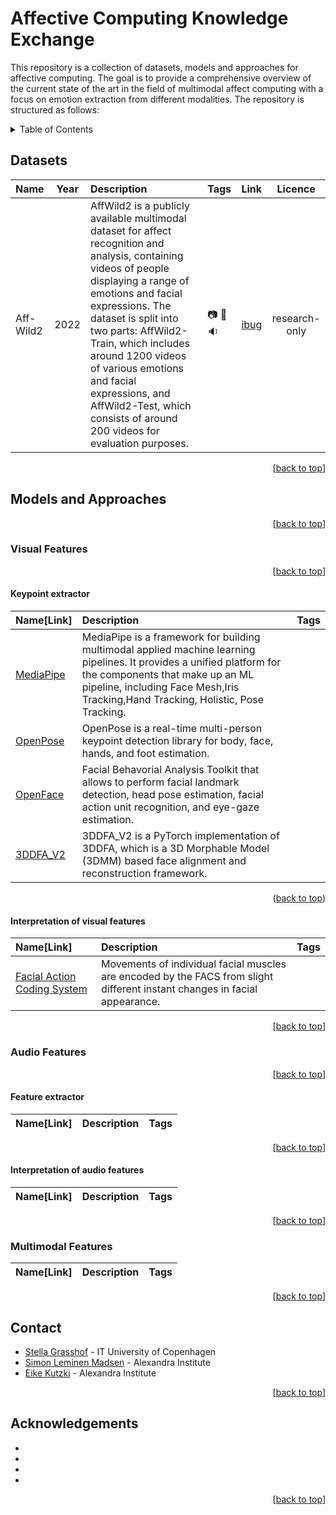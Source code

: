<a name="readme-top"></a>
# Affective Computing Knowledge Exchange
<!-- write a short introduction -->
This repository is a collection of datasets, models and approaches for affective computing. The goal is to provide a comprehensive overview of the current state of the art in the field of multimodal affect computing with a focus on emotion extraction from different modalities. The repository is structured as follows:

<!-- TABLE OF CONTENTS -->
<details>
  <summary>Table of Contents</summary>
  <ol>
    <li><a href="#datasets">Datasets</a></li>
    <li>
      <a href="#models-and-approaches">Models and Approaches</a>
      <ul>
        <li>
          <a href="#visual-features">Visual Features</a>
          <ul>
            <li><a href="#keypoint-extractor">Keypoint extractor</a></li>
            <li><a href="#interpretation-of-visual-features">Interpretation of visual features</a></li>
          </ul>
        </li>
        <li>
          <a href="#audio-features">Audio Features</a>
          <ul>
            <li><a href="#feature-extractor">Feature extractor</a></li>
            <li><a href="#interpretation-of-audio-features">Interpretation of audio features</a></li>
          </ul>
        </li>
        <li><a href="#multimodal-features">Multimodal Features</a></li>
      </ul>
    </li>
    <li><a href="#contact">Contact</a></li>
    <li><a href="#acknowledgements">Acknowledgements</a></li>

  </ol>
</details>


## Datasets
<!-- Usage of the table
    Name: name of the dataset
    Year: year of publication
    Description: a short description of the dataset
    Tags: tags of the dataset e.g "audio" : :sound: , "video" : :movie_camera: , "image" : :camera:
    link: link to the dataset
    Licence: In what context is the dataset allowed to be used e.g "research only"

 -->

| Name|Year|Description|Tags|Link|Licence|
|:-|:-:|:-|:-|:-|:-:|
| Aff-Wild2 | 2022 | AffWild2 is a publicly available multimodal dataset for affect recognition and analysis, containing videos of people displaying a range of emotions and facial expressions. The dataset is split into two parts: AffWild2-Train, which includes around 1200 videos of various emotions and facial expressions, and AffWild2-Test, which consists of around 200 videos for evaluation purposes.|:camera: :movie_camera: :sound: |[ibug](https://ibug.doc.ic.ac.uk/resources/aff-wild2/)| research-only |

<p align="right">[<a href="#readme-top">back to top</a>]</p>

## Models and Approaches
<p align="right">[<a href="#readme-top">back to top</a>]</p>

### Visual Features
<!-- List of models/approaches that focus on visual input only -->
<p align="right">[<a href="#readme-top">back to top</a>]</p>

#### Keypoint extractor

|Name[Link]|Description|Tags|
|:-|:-|:-|
|[MediaPipe](https://google.github.io/mediapipe/) |MediaPipe is a framework for building multimodal applied machine learning pipelines. It provides a unified platform for the components that make up an ML pipeline, including Face Mesh,Iris Tracking,Hand Tracking, Holistic, Pose Tracking.||
|[OpenPose](https://github.com/CMU-Perceptual-Computing-Lab/openpose)| OpenPose is a real-time multi-person keypoint detection library for body, face, hands, and foot estimation. ||
|[OpenFace](https://github.com/TadasBaltrusaitis/OpenFace)|Facial Behavorial Analysis Toolkit that allows to perform facial landmark detection, head pose estimation, facial action unit recognition, and eye-gaze estimation. ||
|[3DDFA_V2](https://github.com/cleardusk/3DDFA_V2)|3DDFA_V2 is a PyTorch implementation of 3DDFA, which is a 3D Morphable Model (3DMM) based face alignment and reconstruction framework. ||

<p align="right">(<a href="#readme-top">back to top</a>)</p>

#### Interpretation of visual features

|Name[Link]|Description|Tags|
|:-|:-|:-|
|[Facial Action Coding System](https://en.wikipedia.org/wiki/Facial_Action_Coding_System)|Movements of individual facial muscles are encoded by the FACS from slight different instant changes in facial appearance. ||

<p align="right">[<a href="#readme-top">back to top</a>]</p>

### Audio Features
<!-- List of models/approaches that focus on audio input only -->
<p align="right">[<a href="#readme-top">back to top</a>]</p>

#### Feature extractor

|Name[Link]|Description|Tags|
|:-|:-|:-|
<p align="right">[<a href="#readme-top">back to top</a>]</p>

#### Interpretation of audio features

|Name[Link]|Description|Tags|
|:-|:-|:-|
<p align="right">[<a href="#readme-top">back to top</a>]</p>

### Multimodal Features
<!-- List of models/approaches that focus on multimodal input -->
|Name[Link]|Description|Tags|
|:-|:-|:-|
<p align="right">[<a href="#readme-top">back to top</a>]</p>

## Contact
<!-- List of people who contributed to this Knowledge Exchange Repository -->
* [Stella Grasshof](https://pure.itu.dk/en/persons/stella-grasshof) - IT University of Copenhagen
* [Simon Leminen Madsen](https://github.com/leminen) - Alexandra Institute
* [Eike Kutzki](https://github.com/eikekutz) - Alexandra Institute

<p align="right">[<a href="#readme-top">back to top</a>]</p>

## Acknowledgements
<!-- List of people who contributed to this Knowledge Exchange Repository -->
*
*
*
*

<p align="right">[<a href="#readme-top">back to top</a>]</p>

